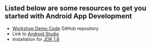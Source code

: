 ## Listed below are some resources to get you started with Android App Development
- [Workshop Demo Code](https://github.com/mukut007/diamondhacks2021-android-demo) GitHub repository
- Link to [Android Studio](https://developer.android.com/studio/?gclid=Cj0KCQjwjPaCBhDkARIsAISZN7RPBQsHimmDMue_J3j5V49G5zFcldAwyTpNNWqy84liA9YjZ5_y00caAuW9EALw_wcB&gclsrc=aw.ds)
- Installation for [JDK 1.8](https://www.oracle.com/java/technologies/javase/javase-jdk8-downloads.html)
